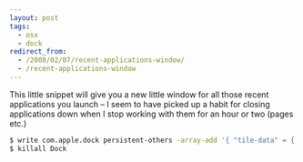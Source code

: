 ```yaml
---
layout: post
tags:
  - osx
  - dock
redirect_from:
  - /2008/02/07/recent-applications-window/
  - /recent-applications-window
---
```


This little snippet will give you a new little window for all those recent applications you launch – I seem to have picked up a habit for closing applications down when I stop working with them for an hour or two (pages etc.)

```bash
$ write com.apple.dock persistent-others -array-add '{ "tile-data" = { "list-type" = 1; }; "tile-type" = "recents-tile"; }'
$ killall Dock
```
